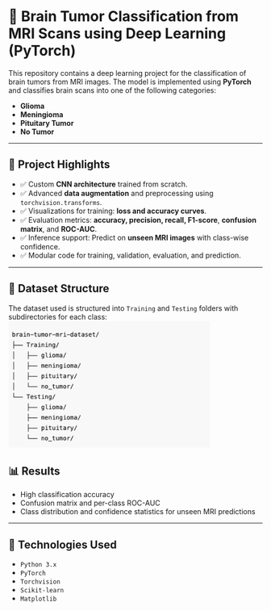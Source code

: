 # 🧠 Brain Tumor Classification from MRI Scans using Deep Learning (PyTorch)

This repository contains a deep learning project for the classification of brain tumors from MRI images. The model is implemented using **PyTorch** and classifies brain scans into one of the following categories:

- **Glioma**
- **Meningioma**
- **Pituitary Tumor**
- **No Tumor**

---

## 🔬 Project Highlights

- ✅ Custom **CNN architecture** trained from scratch.
- ✅ Advanced **data augmentation** and preprocessing using `torchvision.transforms`.
- ✅ Visualizations for training: **loss and accuracy curves**.
- ✅ Evaluation metrics: **accuracy, precision, recall, F1-score**, **confusion matrix**, and **ROC-AUC**.
- ✅ Inference support: Predict on **unseen MRI images** with class-wise confidence.
- ✅ Modular code for training, validation, evaluation, and prediction.


---

## 📁 Dataset Structure

The dataset used is structured into `Training` and `Testing` folders with subdirectories for each class: <br>
<img src="data_folder_structure.png" width="400px">


## 📊 Results

- High classification accuracy
- Confusion matrix and per-class ROC-AUC
- Class distribution and confidence statistics for unseen MRI predictions

---

## 🧪 Technologies Used

- `Python 3.x`
- `PyTorch`
- `Torchvision`
- `Scikit-learn`
- `Matplotlib`


